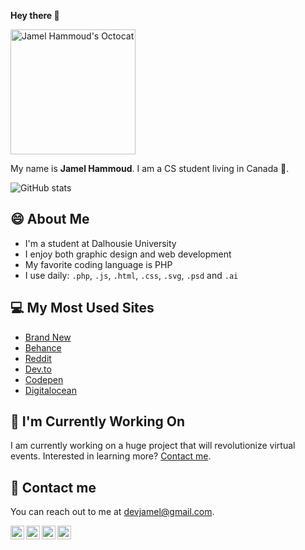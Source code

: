 <strong>Hey there 👋</strong>

<img src="https://pbs.twimg.com/media/EdpvYLCXsAAFxMI?format=png&name=large" width="200" alt="Jamel Hammoud's Octocat">

My name is <strong>Jamel Hammoud</strong>. I am a CS student living in Canada 🍁.

<img src="https://github-readme-stats.vercel.app/api?username=JamelHammoud&amp;show_icons=true" alt="GitHub stats" data-canonical-src="https://github-readme-stats.vercel.app/api?username=JamelHammoud&amp;show_icons=true" style="max-width:100%;"></a>

<h2>😄 About Me</h2>

<ul>
  <li>I'm a student at Dalhousie University</li>
  <li>I enjoy both graphic design and web development</li>
  <li>My favorite coding language is PHP</li>
  <li>I use daily: <code>.php</code>, <code>.js</code>, <code>.html</code>, <code>.css</code>, <code>.svg</code>, <code>.psd</code> and <code>.ai</code></li>
</ul>

<h2>💻 My Most Used Sites</h2>

<ul>
  <li><a href="https://www.underconsideration.com/brandnew/" aria-label="Visit www.underconsideration.com/brandnew">Brand New</a></li>
  <li><a href="https://www.behance.net/" aria-label="Visit www.behance.net">Behance</a></li>
  <li><a href="https://www.reddit.com/r/webdev/" aria-label="Visit www.reddit.com/r/webdev">Reddit</a></li>
  <li><a href="https://dev.to/" aria-label="Visit dev.to">Dev.to</a></li>
  <li><a href="https://codepen.io/" aria-label="Visit codepen.io">Codepen</a></li>
  <li><a href="https://www.digitalocean.com/" aria-label="Visit www.digitalocean.com">Digitalocean</a></li>
</ul>
 
<h2>🔭 I'm Currently Working On</h2>

<p>I am currently working on a huge project that will revolutionize virtual events. Interested in learning more? <a href="mailto:devjamel@gmail.com">Contact me</a>.</p>

<h2>💬 Contact me</h2>

<p>You can reach out to me at <a href="mailto:devjamel@gmail.com">devjamel@gmail.com</a>.</p>

<a href="https://twitter.com/jamel__hammoud">
  <img align="left" alt="Jamel Hammoud | Twitter" width="22px" src="https://cdn.jsdelivr.net/npm/simple-icons@v3/icons/twitter.svg" />
</a>
<a href="https://www.linkedin.com/in/jamelhammoud/">
  <img align="left" alt="Jamel Hammoud | LinkedIn" width="22px" src="https://cdn.jsdelivr.net/npm/simple-icons@v3/icons/linkedin.svg" />
</a>
<a href="https://www.instagram.com/jamel.hammoud/">
  <img align="left" alt="Jamel Hammoud | Instagram" width="22px" src="https://cdn.jsdelivr.net/npm/simple-icons@v3/icons/instagram.svg" />
</a>
<a href="https://www.reddit.com/user/lemaj2002">
  <img align="left" alt="Jamel Hammoud | Reddit" width="22px" src="https://cdn.jsdelivr.net/npm/simple-icons@v3/icons/reddit.svg" />
</a>


<!--
**JamelHammoud/JamelHammoud** is a ✨ _special_ ✨ repository because its `README.md` (this file) appears on your GitHub profile.

Here are some ideas to get you started:

- 🔭 I’m currently working on ...
- 🌱 I’m currently learning ...
- 👯 I’m looking to collaborate on ...
- 🤔 I’m looking for help with ...
- 💬 Ask me about ...
- 📫 How to reach me: ...
- 😄 Pronouns: ...
- ⚡ Fun fact: ...
-->

